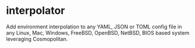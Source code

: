 # interpolator

Add environment interpolation to any YAML, JSON or TOML config file in any
Linux, Mac, Windows, FreeBSD, OpenBSD, NetBSD, BIOS based system leveraging
Cosmopolitan.
